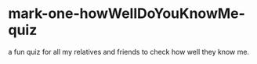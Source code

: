 # mark-one-howWellDoYouKnowMe-quiz
a fun quiz for all my relatives and friends to check how well they know me. 
